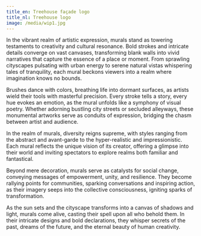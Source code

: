 ```yaml
---
title_en: Treehouse façade logo
title_nl: Treehouse logo
image: /media/wip1.jpg
---
```


In the vibrant realm of artistic expression, murals stand as towering testaments to creativity and cultural resonance. Bold strokes and intricate details converge on vast canvases, transforming blank walls into vivid narratives that capture the essence of a place or moment. From sprawling cityscapes pulsating with urban energy to serene natural vistas whispering tales of tranquility, each mural beckons viewers into a realm where imagination knows no bounds.

Brushes dance with colors, breathing life into dormant surfaces, as artists wield their tools with masterful precision. Every stroke tells a story, every hue evokes an emotion, as the mural unfolds like a symphony of visual poetry. Whether adorning bustling city streets or secluded alleyways, these monumental artworks serve as conduits of expression, bridging the chasm between artist and audience.

In the realm of murals, diversity reigns supreme, with styles ranging from the abstract and avant-garde to the hyper-realistic and impressionistic. Each mural reflects the unique vision of its creator, offering a glimpse into their world and inviting spectators to explore realms both familiar and fantastical.

Beyond mere decoration, murals serve as catalysts for social change, conveying messages of empowerment, unity, and resilience. They become rallying points for communities, sparking conversations and inspiring action, as their imagery seeps into the collective consciousness, igniting sparks of transformation.

As the sun sets and the cityscape transforms into a canvas of shadows and light, murals come alive, casting their spell upon all who behold them. In their intricate designs and bold declarations, they whisper secrets of the past, dreams of the future, and the eternal beauty of human creativity.

